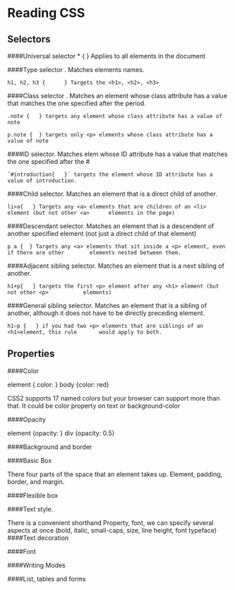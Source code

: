 # Reading CSS

## Selectors

####Universal selector * {    } Applies to all elements in the document

####Type selector . Matches elements names.

	h1, h2, h3 {      } Targets the <h1>, <h2>, <h3>

####Class selector . Matches an element whose class attribute has a value that matches the 		one specified after the period.

	.note {   } targets any element whose class attribute has a value of note

	p.note {  } targets only <p> elements whose class attribute has a value of note

####ID selector. Matches elem whose ID attribute has a value that matches the one specified 		after the #

	`#introduction{   }` targets the element whose ID attribute has a value of introduction.

####Child selector. Matches an element that is a direct child of another.

	li>a{   } Targets any <a> elements that are children of an <li> element (but not other <a> 		elements in the page)

####Descendant selector. Matches an element that is a descendent of another specified 		element (not just a direct child of that element)

	p a {  } Targets any <a> elements that sit inside a <p> element, even if there are other 		elements nested between them.

####Adjacent sibling selector. Matches an element that is a next sibling of another.

	h1+p{   } targets the first <p> element after any <h1> element (but not other <p> 			elements)

####General sibling selector. Matches an element that is a sibling of another, although it does 		not have to be directly preceding element.

	h1~p {   } if you had two <p> elements that are siblings of an <h1>element, this rule 		would apply to both.


## Properties

####Color  		

element { color:   }    body {color: red}

CSS2 supports 17 named colors but your browser can support more than that.
It could be color property on text or background-color

####Opacity		

element {opacity:  }  div {opacity: 0.5}

####Background and border

####Basic Box

There four parts of the space that an element takes up. Element, padding, border,
and margin.

####Flexible box

####Text style.

There is a convenient shorthand Property, font, we can specify several
	aspects at once (bold, italic, small-caps, size, line height, font typeface)
####Text decoration

####Font

####Writing Modes

####List, tables and forms
